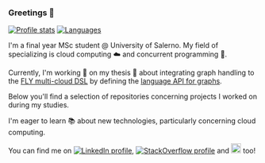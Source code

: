 ### Greetings :wave:

[![Profile stats](https://github-readme-stats.vercel.app/api/?username=bissim&layout=compact&hide_title=true&show_icons=true&theme=gotham)](#) [![Languages](https://github-readme-stats.vercel.app/api/top-langs/?username=bissim&layout=compact&show_icons=true&theme=gotham)](#)

I'm a final year MSc student @ University of Salerno. My field of specializing is cloud computing ☁️ and concurrent programming 🧵.

Currently, I'm working 🔭 on my thesis 📕 about integrating graph handling to the [FLY multi-cloud DSL](http://github.com/bissim/FLY-language) by defining the [language API for graphs](https://github.com/bissim/FLY-graph).

Below you'll find a selection of repositories concerning projects I worked on during my studies.

I'm eager to learn 📚 about new technologies, particularly concerning cloud computing.

You can find me on [![LinkedIn profile](https://img.shields.io/badge/linkedin-%230077B5.svg?&logo=linkedin&logoColor=white)](https://www.linkedin.com/in/bisim/), [![StackOverflow profile](https://img.shields.io/badge/_-StackOverflow-white?logo=stackoverflow)](https://stackoverflow.com/users/5674302/bissim) and [<img src="https://d2fltix0v2e0sb.cloudfront.net/dev-badge.svg" width="20" />](https://dev.to/bissim) too!

<!--
**bissim/bissim** is a ✨ _special_ ✨ repository because its `README.md` (this file) appears on your GitHub profile.

Here are some ideas to get you started:

- 🔭 I’m currently working on ...
- 🌱 I’m currently learning ...
- 👯 I’m looking to collaborate on ...
- 🤔 I’m looking for help with ...
- 💬 Ask me about ...
- 📫 How to reach me: ...
- 😄 Pronouns: ...
- ⚡ Fun fact: ...
-->
